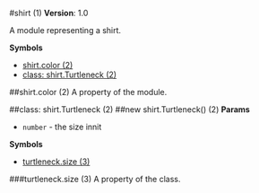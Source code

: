 <a name="module_shirt"></a>
#shirt (1)
**Version**: 1.0  

A module representing a shirt.

  
**Symbols**  
  * [shirt.color (2)](#module_shirt.color)
  * [class: shirt.Turtleneck (2)](#module_shirt.Turtleneck)

<a name="module_shirt.color"></a>
##shirt.color (2)
A property of the module.

  
<a name="module_shirt.Turtleneck"></a>

##class: shirt.Turtleneck (2)
<a name="module_shirt.Turtleneck"></a>
##new shirt.Turtleneck() (2)
**Params**

-  `number` - the size innit

**Symbols**  
  * [turtleneck.size (3)](#module_shirt.Turtleneck#size)

<a name="module_shirt.Turtleneck#size"></a>
###turtleneck.size (3)
A property of the class.

  
